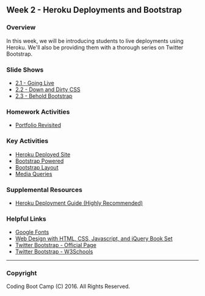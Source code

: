 ## Week 2 - Heroku Deployments and Bootstrap 

### Overview
In this week, we will be introducing students to live deployments using Heroku. We'll also be providing them with a thorough series on Twitter Bootstrap. 

### Slide Shows
* [2.1 - Going Live](2.1/Slide-Shows)
* [2.2 - Down and Dirty CSS](2.2/Slide-Shows)
* [2.3 - Behold Bootstrap](2.3/Slide-Shows)

### Homework Activities
* [Portfolio Revisited](homework-assignments)

### Key Activities 
* [Heroku Deployed Site](2.1/Activities/3-HerokuDeployedSite)
* [Bootstrap Powered](2.2/Activities/4-WheresCSS)
* [Bootstrap Layout](2.3/Activities/5-PanelLayout)
* [Media Queries](2.3/Activities/7-StudentMedia)

### Supplemental Resources
* [Heroku Deployment Guide (Highly Recommended)](2.1/Supplemental/)

### Helpful Links
* [Google Fonts](https://www.google.com/fonts)
* [Web Design with HTML, CSS, Javascript, and jQuery Book Set](http://www.amazon.com/Web-Design-HTML-JavaScript-jQuery/dp/1118907442)
* [Twitter Bootstrap - Official Page](http://getbootstrap.com/)
* [Twitter Bootstrap - W3Schools](http://www.w3schools.com/bootstrap/bootstrap_get_started.asp)

-------

### Copyright 
Coding Boot Camp (C) 2016. All Rights Reserved.
